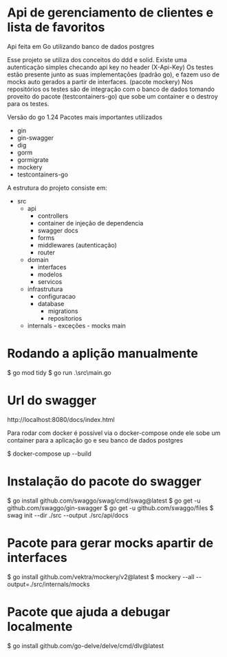 # Api de gerenciamento de clientes e lista de favoritos

Api feita em Go utilizando banco de dados postgres

Esse projeto se utiliza dos conceitos do ddd e solid.
Existe uma autenticação simples checando api key no header (X-Api-Key)
Os testes estão presente junto as suas implementações (padrão go), e fazem uso de mocks auto gerados a partir de interfaces. (pacote mockery)
Nos repositórios os testes são de integração com o banco de dados tomando proveito do pacote (testcontainers-go) que sobe um container e o destroy para os testes.

Versão do go 1.24
Pacotes mais importantes utilizados

- gin
- gin-swagger
- dig
- gorm
- gormigrate
- mockery
- testcontainers-go

A estrutura do projeto consiste em:

- src
  - api
    - controllers
    - container de injeção de dependencia
    - swagger docs
    - forms
    - middlewares (autenticação)
    - router
  - domain
    - interfaces
    - modelos
    - servicos
  - infrastrutura
    - configuracao
    - database
      - migrations
      - repositorios
  - internals - exceções - mocks
    main

# Rodando a aplição manualmente

$ go mod tidy
$ go run .\src\main.go

# Url do swagger

http://localhost:8080/docs/index.html

Para rodar com docker é possível via o docker-compose onde ele sobe um container para a aplicação go e seu banco de dados postgres

$ docker-compose up --build

# Instalação do pacote do swagger

$ go install github.com/swaggo/swag/cmd/swag@latest
$ go get -u github.com/swaggo/gin-swagger
$ go get -u github.com/swaggo/files
$ swag init --dir ./src --output ./src/api/docs

# Pacote para gerar mocks apartir de interfaces

$ go install github.com/vektra/mockery/v2@latest
$ mockery --all --output=./src/internals/mocks

# Pacote que ajuda a debugar localmente

$ go install github.com/go-delve/delve/cmd/dlv@latest
